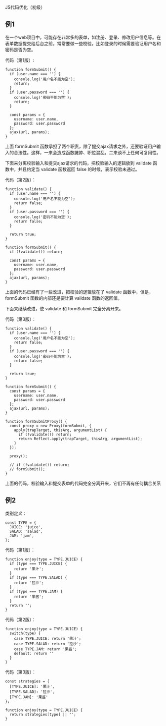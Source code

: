 JS代码优化（初级）

## 例1

在一个web项目中，可能存在非常多的表单，如注册、登录、修改用户信息等。在表单数据提交给后台之前，常常要做一些校验，比如登录的时候需要验证用户名和密码是否为空。

代码（第1版）:

```
function formSubmit() {
  if (user.name === '') {
    console.log('用户名不能为空');
    return;
  }
  if (user.password === '') {
    console.log('密码不能为空');
    return;
  }

  const params = {
    username: user.name,
    password: user.password
  };
  ajax(url, params);
}
```

上面 formSubmit 函数承担了两个职责，除了提交ajax请求之外，还要验证用户输入的合法性。这样，一来会造成函数臃肿、职位混乱，二来谈不上任何可复用性。

下面来分离校验输入和提交ajax请求的代码，把校验输入的逻辑放到 validate 函数中，并且约定当 validate 函数返回 false 的时候，表示校验未通过。

代码（第2版）：

```
function validate() {
  if (user.name === '') {
    console.log('用户名不能为空');
    return false;
  }
  if (user.password === '') {
    console.log('密码不能为空');
    return false;
  }

  return true;
}

function formSubmit() {
  if (!validate()) return;

  const params = {
    username: user.name,
    password: user.password
  };
  ajax(url, params);
}
```

上面的代码已经有了一些改进，把校验的逻辑放在了 validate 函数中，但是，formSubmit 函数的内部还是要计算 validate 函数的返回值。

下面来继续改进，使 validate 和 formSubmit 完全分离开来。

代码（第3版）：

```
function validate() {
  if (user.name === '') {
    console.log('用户名不能为空');
    return false;
  }
  if (user.password === '') {
    console.log('密码不能为空');
    return false;
  }

  return true;
}

function formSubmit() {
  const params = {
    username: user.name,
    password: user.password
  };
  ajax(url, params);
}

function formSubmitProxy() {
  const proxy = new Proxy(formSubmit, {
    apply(trapTarget, thisArg, argumentList) {
      if (!validate()) return;
      return Reflect.apply(trapTarget, thisArg, argumentList);
    }
  });

  proxy();

  // if (!validate()) return;
  // formSubmit();
}
```

上面的代码，校验输入和提交表单的代码完全分离开来，它们不再有任何耦合关系

## 例2

类别定义：

```
const TYPE = {
  JUICE: 'juice',
  SALAD: 'salad',
  JAM: 'jam',
};
```

代码（第1版）：

```
function enjoy(type = TYPE.JUICE) {
  if (type === TYPE.JUICE) {
    return '果汁';
  }
  if (type === TYPE.SALAD) {
    return '拉沙';
  }
  if (type === TYPE.JAM) {
    return '果酱';
  }
  return '';
}
```

代码（第2版）：

```
function enjoy(type = TYPE.JUICE) {
  switch(type) {
    case TYPE.JUICE: return '果汁';
    case TYPE.SALAD: return '拉沙';
    case TYPE.JAM: return '果酱';
    default: return ''
  }
}
```

代码（第3版）：

```
const strategies = {
  [TYPE.JUICE]: '果汁',
  [TYPE.SALAD]: '拉沙',
  [TYPE.JAM]: '果酱'
};

function enjoy(type = TYPE.JUICE) {
  return strategies[type] || '';
}
```